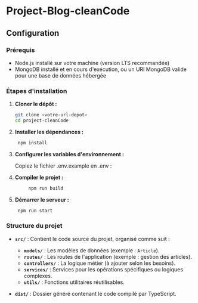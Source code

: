 # Project-Blog-cleanCode

## Configuration

### Prérequis

- Node.js installé sur votre machine (version LTS recommandée)
- MongoDB installé et en cours d'exécution, ou un URI MongoDB valide pour une base de données hébergée

### Étapes d'installation

1. **Cloner le dépôt :**

   ```bash
   git clone <votre-url-depot>
   cd project-cleanCode

   ```

2. **Installer les dépendances :**

   ```bash
    npm install

   ```

3. **Configurer les variables d'environnement :**

   Copiez le fichier .env.example en .env :

4. **Compiler le projet :**

   ```bash
        npm run build

   ```

5. **Démarrer le serveur :**
   ```bash
    npm run start
   ```

### Structure du projet

- **`src/`** : Contient le code source du projet, organisé comme suit :

  - **`models/`** : Les modèles de données (exemple : `Article`).
  - **`routes/`** : Les routes de l'application (exemple : gestion des articles).
  - **`controllers/`** : La logique métier (à ajouter selon les besoins).
  - **`services/`** : Services pour les opérations spécifiques ou logiques complexes.
  - **`utils/`** : Fonctions utilitaires réutilisables.

- **`dist/`** : Dossier généré contenant le code compilé par TypeScript.
